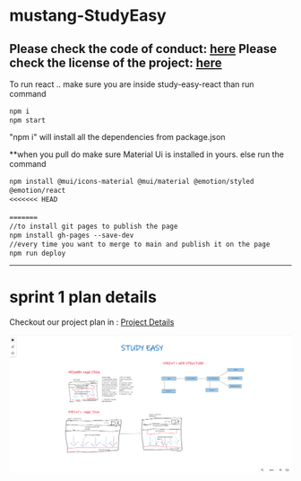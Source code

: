 # mustang-StudyEasy

Please check the code of conduct: <a href="https://github.com/ualbany-software-engineering/mustang-StudyEasy/blob/main/CODE_OF_CONDUCT.md">here</a>
Please check the license of the project: <a href="https://github.com/ualbany-software-engineering/mustang-StudyEasy/blob/main/LICENSE.md">here</a>
---
To run react .. make sure you are inside study-easy-react
than run command
```
npm i
npm start 
```
"npm i" will install all the dependencies from package.json

**when you pull do make sure Material Ui is installed in yours. else run the command 
```
npm install @mui/icons-material @mui/material @emotion/styled @emotion/react
<<<<<<< HEAD
 
=======
//to install git pages to publish the page
npm install gh-pages --save-dev
//every time you want to merge to main and publish it on the page 
npm run deploy
```
---
# sprint 1 plan details
Checkout our project plan in : <a href = "https://github.com/orgs/ualbany-software-engineering/projects/1"> Project Details </a>

<img src = "/StudyEasyApp/Sprint1_planbuild.png" />
